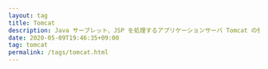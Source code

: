```yaml
---
layout: tag
title: Tomcat
description: Java サーブレット、JSP を処理するアプリケーションサーバ Tomcat の使い方や設定方法の備忘録です。
date: 2020-05-09T19:46:35+09:00
tag: tomcat
permalink: /tags/tomcat.html
---
```

